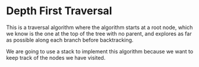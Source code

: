 # Depth First Traversal

This is a traversal algorithm where the algorithm starts at a root node, which we know is the one at the top of the tree with no parent, and explores as far as possible along each branch before backtracking.

We are going to use a stack to implement this algorithm because we want to keep track of the nodes we have visited.
